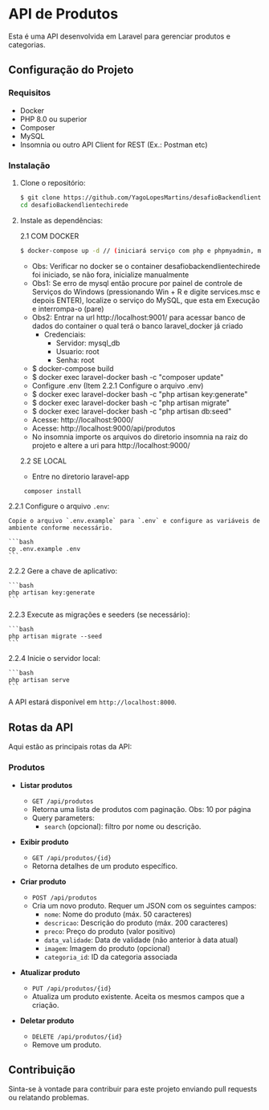 # API de Produtos

Esta é uma API desenvolvida em Laravel para gerenciar produtos e categorias.

## Configuração do Projeto

### Requisitos

- Docker
- PHP 8.0 ou superior
- Composer
- MySQL
- Insomnia ou outro API Client for REST (Ex.: Postman etc)

### Instalação

1. Clone o repositório:

    ```bash
    $ git clone https://github.com/YagoLopesMartins/desafioBackendlientechirede.git
    cd desafioBackendlientechirede
    ```

2. Instale as dependências:
   
   2.1 COM DOCKER
   ```bash
   $ docker-compose up -d // (iniciará serviço com php e phpmyadmin, mysql e laravel
     ```
     - Obs: Verificar no docker se o container desafiobackendlientechirede foi iniciado, se não fora, inicialize manualmente
     - Obs1: Se erro de mysql então procure por painel de controle de Serviços do Windows (pressionando Win + R
       e digite services.msc e depois ENTER), localize o serviço do MySQL, que esta em Execução e interrompa-o (pare)
     - Obs2: Entrar na url http://localhost:9001/ para acessar banco de dados do container o qual terá o banco laravel_docker já criado
       - Credenciais:
         - Servidor: mysql_db
         - Usuario: root
         - Senha: root
   - $ docker-compose build
   - $ docker exec laravel-docker bash -c "composer update"
   - Configure .env (Item 2.2.1 Configure o arquivo .env)
   - $ docker exec laravel-docker bash -c "php artisan key:generate"
   - $ docker exec laravel-docker bash -c "php artisan migrate"
   - $ docker exec laravel-docker bash -c "php artisan db:seed"
   - Acesse: http://localhost:9000/
   - Acesse: http://localhost:9000/api/produtos
   - No insomnia importe os arquivos do diretorio insomnia na raiz do projeto e altere a uri para http://localhost:9000/

   2.2 SE LOCAL
   - Entre no diretorio laravel-app
   
   ```bash
    composer install
    ```
   
  2.2.1 Configure o arquivo `.env`:

    Copie o arquivo `.env.example` para `.env` e configure as variáveis de ambiente conforme necessário.

    ```bash
    cp .env.example .env
    ```

   2.2.2 Gere a chave de aplicativo:

    ```bash
    php artisan key:generate
    ```

   2.2.3 Execute as migrações e seeders (se necessário):

    ```bash
    php artisan migrate --seed
    ```

   2.2.4 Inicie o servidor local:

    ```bash
    php artisan serve
    ```

A API estará disponível em `http://localhost:8000`.

## Rotas da API

Aqui estão as principais rotas da API:

### Produtos

- **Listar produtos**
  - `GET /api/produtos`
  - Retorna uma lista de produtos com paginação. Obs: 10 por página
  - Query parameters:
    - `search` (opcional): filtro por nome ou descrição.

- **Exibir produto**
  - `GET /api/produtos/{id}`
  - Retorna detalhes de um produto específico.

- **Criar produto**
  - `POST /api/produtos`
  - Cria um novo produto. Requer um JSON com os seguintes campos:
    - `nome`: Nome do produto (máx. 50 caracteres)
    - `descricao`: Descrição do produto (máx. 200 caracteres)
    - `preco`: Preço do produto (valor positivo)
    - `data_validade`: Data de validade (não anterior à data atual)
    - `imagem`: Imagem do produto (opcional)
    - `categoria_id`: ID da categoria associada

- **Atualizar produto**
  - `PUT /api/produtos/{id}`
  - Atualiza um produto existente. Aceita os mesmos campos que a criação.

- **Deletar produto**
  - `DELETE /api/produtos/{id}`
  - Remove um produto.

## Contribuição

Sinta-se à vontade para contribuir para este projeto enviando pull requests ou relatando problemas.

